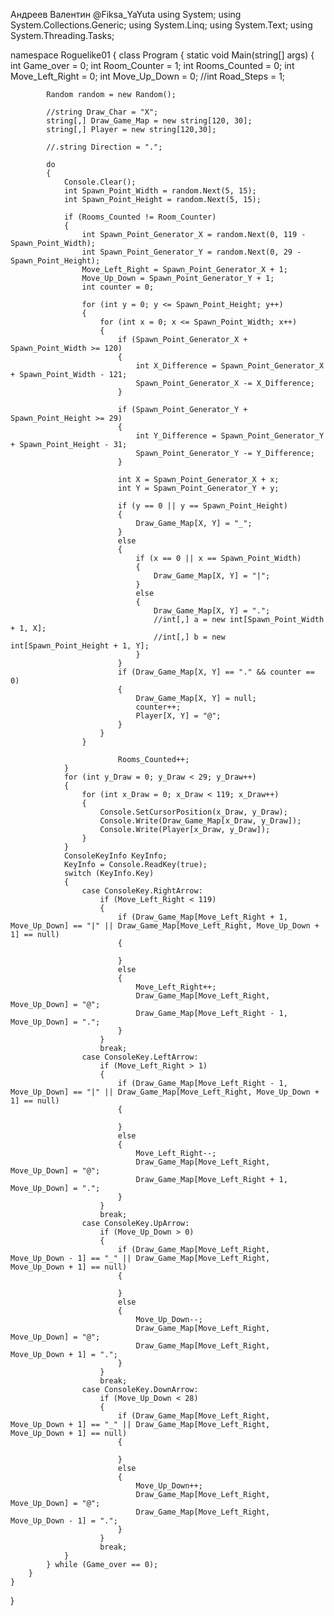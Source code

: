 Андреев Валентин
@Fiksa_YaYuta
using System;
using System.Collections.Generic;
using System.Linq;
using System.Text;
using System.Threading.Tasks;

namespace Roguelike01
{
    class Program
    {
        static void Main(string[] args)
        {
            int Game_over = 0; 
            int Room_Counter = 1; 
            int Rooms_Counted = 0; 
            int Move_Left_Right = 0;
            int Move_Up_Down = 0;
            //int Road_Steps = 1;

            Random random = new Random();

            //string Draw_Char = "X";
            string[,] Draw_Game_Map = new string[120, 30];
            string[,] Player = new string[120,30];

            //.string Direction = ".";

            do
            {
                Console.Clear();
                int Spawn_Point_Width = random.Next(5, 15); 
                int Spawn_Point_Height = random.Next(5, 15); 

                if (Rooms_Counted != Room_Counter)
                {
                    int Spawn_Point_Generator_X = random.Next(0, 119 - Spawn_Point_Width);
                    int Spawn_Point_Generator_Y = random.Next(0, 29 - Spawn_Point_Height);
                    Move_Left_Right = Spawn_Point_Generator_X + 1;
                    Move_Up_Down = Spawn_Point_Generator_Y + 1;
                    int counter = 0;

                    for (int y = 0; y <= Spawn_Point_Height; y++)
                    {
                        for (int x = 0; x <= Spawn_Point_Width; x++)
                        {
                            if (Spawn_Point_Generator_X + Spawn_Point_Width >= 120)
                            {
                                int X_Difference = Spawn_Point_Generator_X + Spawn_Point_Width - 121;
                                Spawn_Point_Generator_X -= X_Difference;
                            }

                            if (Spawn_Point_Generator_Y + Spawn_Point_Height >= 29)
                            {
                                int Y_Difference = Spawn_Point_Generator_Y + Spawn_Point_Height - 31;
                                Spawn_Point_Generator_Y -= Y_Difference;
                            }

                            int X = Spawn_Point_Generator_X + x;
                            int Y = Spawn_Point_Generator_Y + y;

                            if (y == 0 || y == Spawn_Point_Height)
                            {
                                Draw_Game_Map[X, Y] = "_";
                            }
                            else
                            {
                                if (x == 0 || x == Spawn_Point_Width)
                                {
                                    Draw_Game_Map[X, Y] = "|";
                                }
                                else
                                {
                                    Draw_Game_Map[X, Y] = ".";
                                    //int[,] a = new int[Spawn_Point_Width + 1, X];
                                    //int[,] b = new int[Spawn_Point_Height + 1, Y];
                                }
                            }
                            if (Draw_Game_Map[X, Y] == "." && counter == 0)
                            {
                                Draw_Game_Map[X, Y] = null;
                                counter++;
                                Player[X, Y] = "@";
                            }
                        }
                    }
                    
                            Rooms_Counted++;
                }
                for (int y_Draw = 0; y_Draw < 29; y_Draw++)
                {
                    for (int x_Draw = 0; x_Draw < 119; x_Draw++)
                    {
                        Console.SetCursorPosition(x_Draw, y_Draw);
                        Console.Write(Draw_Game_Map[x_Draw, y_Draw]);
                        Console.Write(Player[x_Draw, y_Draw]);
                    }
                }
                ConsoleKeyInfo KeyInfo;
                KeyInfo = Console.ReadKey(true);
                switch (KeyInfo.Key)
                {
                    case ConsoleKey.RightArrow:
                        if (Move_Left_Right < 119)
                        {
                            if (Draw_Game_Map[Move_Left_Right + 1, Move_Up_Down] == "|" || Draw_Game_Map[Move_Left_Right, Move_Up_Down + 1] == null)
                            {

                            }
                            else
                            {
                                Move_Left_Right++;
                                Draw_Game_Map[Move_Left_Right, Move_Up_Down] = "@";
                                Draw_Game_Map[Move_Left_Right - 1, Move_Up_Down] = ".";
                            }
                        }
                        break;
                    case ConsoleKey.LeftArrow:
                        if (Move_Left_Right > 1)
                        {
                            if (Draw_Game_Map[Move_Left_Right - 1, Move_Up_Down] == "|" || Draw_Game_Map[Move_Left_Right, Move_Up_Down + 1] == null)
                            {

                            }
                            else
                            {
                                Move_Left_Right--;
                                Draw_Game_Map[Move_Left_Right, Move_Up_Down] = "@";
                                Draw_Game_Map[Move_Left_Right + 1, Move_Up_Down] = ".";
                            }
                        }
                        break;
                    case ConsoleKey.UpArrow:
                        if (Move_Up_Down > 0)
                        {
                            if (Draw_Game_Map[Move_Left_Right, Move_Up_Down - 1] == "_" || Draw_Game_Map[Move_Left_Right, Move_Up_Down + 1] == null)
                            {

                            }
                            else
                            {
                                Move_Up_Down--;
                                Draw_Game_Map[Move_Left_Right, Move_Up_Down] = "@";
                                Draw_Game_Map[Move_Left_Right, Move_Up_Down + 1] = ".";
                            }
                        }
                        break;
                    case ConsoleKey.DownArrow:
                        if (Move_Up_Down < 28)
                        {
                            if (Draw_Game_Map[Move_Left_Right, Move_Up_Down + 1] == "_" || Draw_Game_Map[Move_Left_Right, Move_Up_Down + 1] == null)
                            {

                            }
                            else
                            {
                                Move_Up_Down++;
                                Draw_Game_Map[Move_Left_Right, Move_Up_Down] = "@";
                                Draw_Game_Map[Move_Left_Right, Move_Up_Down - 1] = ".";
                            }
                        }
                        break;
                }
            } while (Game_over == 0);
        }
    }
}

